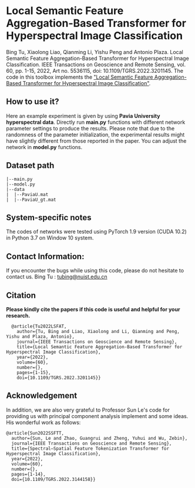 # Local Semantic Feature Aggregation-Based Transformer for Hyperspectral Image Classification

Bing Tu, Xiaolong Liao, Qianming Li, Yishu Peng and Antonio Plaza. Local Semantic Feature Aggregation-Based Transformer for Hyperspectral Image Classification. IEEE Transactions on Geoscience and Remote Sensing, vol. 60, pp. 1-15, 2022, Art no. 5536115, doi: 10.1109/TGRS.2022.3201145. The code in this toolbox implements the ["Local Semantic Feature Aggregation-Based Transformer for Hyperspectral Image Classification"](https://ieeexplore.ieee.org/document/9864609). 

How to use it?
---------------------
Here an example experiment is given by using **Pavia University hyperspectral data**. Directly run **main.py** functions with different network parameter settings to produce the results. Please note that due to the randomness of the parameter initialization, the experimental results might have slightly different from those reported in the paper. You can adjust the network in **model.py** functions.

Dataset path
---------------------
 ```
|--main.py
|--model.py
|--data
|  |--PaviaU.mat
|  |--PaviaU_gt.mat
```

System-specific notes
---------------------
The codes of networks were tested using PyTorch 1.9 version (CUDA 10.2) in Python 3.7 on Window 10 system.

Contact Information:
--------------------
If you encounter the bugs while using this code, please do not hesitate to contact us.
Bing Tu : tubing@nuist.edu.cn

Citation
---------------------

**Please kindly cite the papers if this code is useful and helpful for your research.**

```
  @article{Tu2022LSFAT,
    author={Tu, Bing and Liao, Xiaolong and Li, Qianming and Peng, Yishu and Plaza, Antonio},
    journal={IEEE Transactions on Geoscience and Remote Sensing}, 
    title={Local Semantic Feature Aggregation-Based Transformer for Hyperspectral Image Classification}, 
    year={2022},
    volume={60},
    number={},
    pages={1-15},
    doi={10.1109/TGRS.2022.3201145}}
```
Acknowledgement
---------------------

In addition, we are also very grateful to Professor Sun Le's code for providing us with principal component analysis implement and some ideas. His wonderful work as follows:
```
@article{Sun2022SSFTT,
  author={Sun, Le and Zhao, Guangrui and Zheng, Yuhui and Wu, Zebin},
  journal={IEEE Transactions on Geoscience and Remote Sensing}, 
  title={Spectral–Spatial Feature Tokenization Transformer for Hyperspectral Image Classification}, 
  year={2022},
  volume={60},
  number={},
  pages={1-14},
  doi={10.1109/TGRS.2022.3144158}}
```
